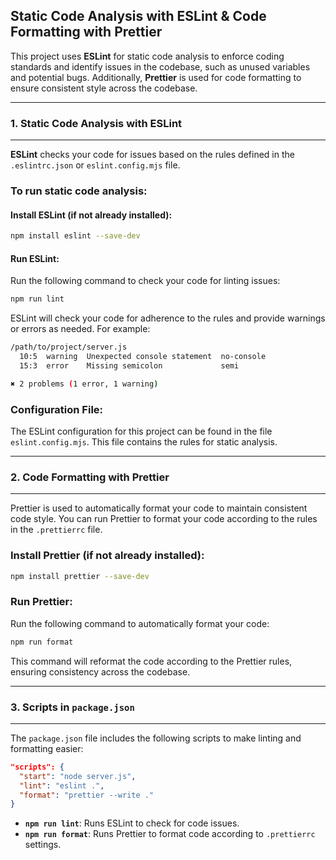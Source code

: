 ## Static Code Analysis with ESLint & Code Formatting with Prettier

This project uses **ESLint** for static code analysis to enforce coding standards and identify issues in the codebase, such as unused variables and potential bugs. Additionally, **Prettier** is used for code formatting to ensure consistent style across the codebase.

---
### 1. Static Code Analysis with ESLint
---

**ESLint** checks your code for issues based on the rules defined in the `.eslintrc.json` or `eslint.config.mjs` file.

### To run static code analysis:

#### Install ESLint (if not already installed):

```bash
npm install eslint --save-dev
```

#### Run ESLint:
Run the following command to check your code for linting issues:

```bash
npm run lint
```

ESLint will check your code for adherence to the rules and provide warnings or errors as needed. For example:

```bash
/path/to/project/server.js
  10:5  warning  Unexpected console statement  no-console
  15:3  error    Missing semicolon             semi

✖ 2 problems (1 error, 1 warning)
```

### Configuration File:
The ESLint configuration for this project can be found in the file `eslint.config.mjs`. This file contains the rules for static analysis.

---

### 2. Code Formatting with Prettier
---
Prettier is used to automatically format your code to maintain consistent code style. You can run Prettier to format your code according to the rules in the `.prettierrc` file.

### Install Prettier (if not already installed):
```bash
npm install prettier --save-dev
```

### Run Prettier:
Run the following command to automatically format your code:

``` bash
npm run format
```
This command will reformat the code according to the Prettier rules, ensuring consistency across the codebase.

---
### 3. Scripts in `package.json`
---

The `package.json` file includes the following scripts to make linting and formatting easier:

```json
"scripts": {
  "start": "node server.js",
  "lint": "eslint .",
  "format": "prettier --write ."
}
```

- **`npm run lint`**: Runs ESLint to check for code issues.
- **`npm run format`**: Runs Prettier to format code according to `.prettierrc` settings.
